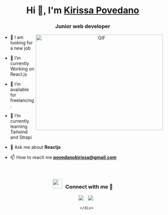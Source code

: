 <h1 align="center">Hi 👋, I'm <a href="https://100rabhcsmc.github.io/Me.io/" target="blank">
Kirissa Povedano</a></h1>
<h3 align="center">Junior web developer </h3>



<a target="_blank" align="center">
  <img align="right" top="500" height="300" width="400" alt="GIF" src="https://media.giphy.com/media/SWoSkN6DxTszqIKEqv/giphy.gif">
</a>

- 🔭 I am looking for a new job

- 🌱 I’m currently Working on React.js

- 🤝 I’m available for freelancing.

- 🌱 I’m currently learning Tailwind and Strapi 

- 💬 Ask me about **Reactjs**

- 📫 How to reach me **povedanokirissa@gmail.com**

<br/>
<h3 align="center" > <img src="https://media.giphy.com/media/iY8CRBdQXODJSCERIr/giphy.gif" width="30" height="30" style="margin-right: 10px;">Connect with me 🤝 </h3>

<p align="center">

 <div align="center"  class="icons-social" style="margin-left: 10px;">
        <a style="margin-left: 10px;"  target="_blank" href="https://www.linkedin.com/in/kirissapovedano/">
			<img src="https://img.icons8.com/doodle/40/000000/linkedin--v2.png"></a>
        <a style="margin-left: 10px;" target="_blank" href="https://github.com/kiripg">
		<img src="https://img.icons8.com/doodle/40/000000/github--v1.png"></a>
		
      </div>

</p>

